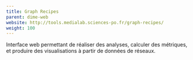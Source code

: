 ```yaml
---
title: Graph Recipes
parent: dime-web
website: http://tools.medialab.sciences-po.fr/graph-recipes/
weight: 100
---
```


Interface web permettant de réaliser des analyses, calculer des métriques, et produire des visualisations à partir de données de réseaux.
